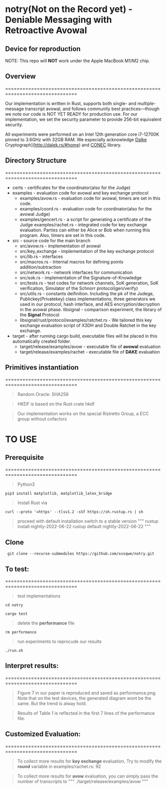 # notry(Not on the Record yet) - Deniable Messaging with Retroactive Avowal

## Device for reproduction
NOTE: This repo will **NOT** work under the Apple MacBook M1/M2 chip. 

## Overview
===============================================================================

Our implementation is written in Rust, supports both single- and
multiple-message transcript avowal, and follows community best
practices—though we note our code is NOT YET READY for production
use. For our implementation, we set the security parameter to provide 256-bit equivalent security. 

All experiments were performed on an Intel 12th generation core i7-12700K pinned to 3.6GHz with
32GB RAM.
We especially acknowledge [Dalke](http://dalek.rs/#home) Cryptograph](http://dalek.rs/#home) and [CONEC](https://github.com/kwantam/conec) library.

## Directory Structure
===============================================================================
- certs - certificates for the coordinator(also for the Judge)
-  examples - evaluation code for avowal and key exchange protocol
     - examples/avow.rs - evaluation code for avowal, timers are set in this code.
     - examples/coord.rs - evaluation code for coordinator(also for the avowal Judge)
     - examples/gencert.rs - a script for generating a certificate of the Judge
examples/rachet.rs - integrated code for key exchange evaluation. Parties can either be Alice or Bob when running this program. Also, timers are set in this code.
- src - source code for the main branch
     - src/avow.rs - implementation of avowal
     - src/key_exchange - implementation of the key exchange protocol
     - src/lib.rs - interfaces
     - src/macros.rs - Internal macros for defining points addition/subtraction
     - src/network.rs - network interfaces for communication
     - src/sok.rs - implementation of the Signature-of-Knowledge
     - src/tests.rs - test codes for network channels, SoK generation, SoK verification, Simulator of the Schnorr protocol(gen/verify)
     - src/utils.rs - constants deifinition. Including the pk of the Judege, Publickey(Privatekey) class implementations, three generators we used in our protocol, hash interface, and AES encryption/decryption in the avowal phase.
libsignal - comparison experiment, the library of the **Signal** Protocol
     - libsignal/rust/protocol/examples/ratchet.rs - We tailored this key exchange evaluation script of X3DH and Double Ratchet in the key exchange.
- target - after running cargo build, executable files will be placed in this automatically created folder.
     - target/release/examples/avow - executable file of **avowal** evaluation
     - target/release/examples/rachet - executable file of **DAKE** evaluation

## Primitives instantiation
===============================================================================

> Random Oracle: SHA256

> HKDF is based on the Rust crate hkdf

> Our implementation works on the special Ristretto Group, a ECC group without cofactors
# TO USE
## Prerequisite
===============================================================================

> Python3

```
pip3 install matplotlib, matplotlib_latex_bridge
``` 

> Install Rust via 
```
curl --proto '=https' --tlsv1.2 -sSf https://sh.rustup.rs | sh
```
> proceed with default installation
> switch to a stable version
"""
rustup install nightly-2022-06-22
rustup default nightly-2022-06-22
"""
## Clone
```
 git clone --recurse-submodules https://github.com/xxsqwe/notry.git
```
## To test:
===============================================================================


> test implementations
```
cd notry

cargo test
```
> delete the  **performance** file
```
rm performance
```
> run experiments to reprocude our results 
```
./run.sh
```

## Interpret results:
===============================================================================
> Figure 7 in our paper is reproduced and saved as performance.png. Note that on the test devices, the generated diagram wont be the same. But the trend is alway hold.

> Results of Table 1 is reflected in the first 7 lines of the performance file.

## Customized Evaluation:
===============================================================================
> To collect more results for **key exchange** evaluation, Try to modify the **round** variable in examples/rachet.rs: 92

> To collect more results for **avow** evaluation, you can simply pass the number of transcripts to 
"""
./target/release/examples/avow <number of scripts>
"""
